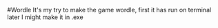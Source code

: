 #Wordle
It's my try to make the game wordle, 
first it has run on terminal later I might make it in .exe
